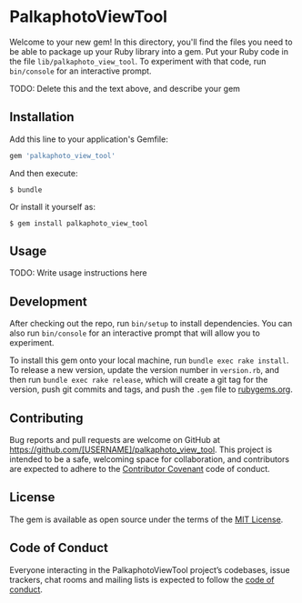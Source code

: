 # PalkaphotoViewTool

Welcome to your new gem! In this directory, you'll find the files you need to be able to package up your Ruby library into a gem. Put your Ruby code in the file `lib/palkaphoto_view_tool`. To experiment with that code, run `bin/console` for an interactive prompt.

TODO: Delete this and the text above, and describe your gem

## Installation

Add this line to your application's Gemfile:

```ruby
gem 'palkaphoto_view_tool'
```

And then execute:

    $ bundle

Or install it yourself as:

    $ gem install palkaphoto_view_tool

## Usage

TODO: Write usage instructions here

## Development

After checking out the repo, run `bin/setup` to install dependencies. You can also run `bin/console` for an interactive prompt that will allow you to experiment.

To install this gem onto your local machine, run `bundle exec rake install`. To release a new version, update the version number in `version.rb`, and then run `bundle exec rake release`, which will create a git tag for the version, push git commits and tags, and push the `.gem` file to [rubygems.org](https://rubygems.org).

## Contributing

Bug reports and pull requests are welcome on GitHub at https://github.com/[USERNAME]/palkaphoto_view_tool. This project is intended to be a safe, welcoming space for collaboration, and contributors are expected to adhere to the [Contributor Covenant](http://contributor-covenant.org) code of conduct.

## License

The gem is available as open source under the terms of the [MIT License](https://opensource.org/licenses/MIT).

## Code of Conduct

Everyone interacting in the PalkaphotoViewTool project’s codebases, issue trackers, chat rooms and mailing lists is expected to follow the [code of conduct](https://github.com/[USERNAME]/palkaphoto_view_tool/blob/master/CODE_OF_CONDUCT.md).
